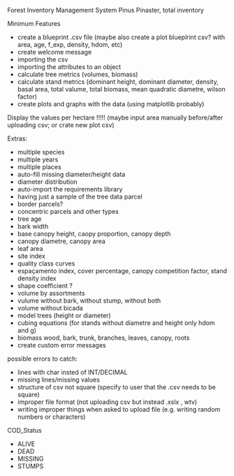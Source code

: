 Forest Inventory Management System
        Pinus Pinaster, total inventory


Minimum Features
- create a blueprint .csv file (maybe also create a plot blueplrint csv? with area, age, f_exp, density, hdom, etc)
- create welcome message
- importing the csv
- importing the attributes to an object
- calculate tree metrics (volumes, biomass)
- calculate stand metrics (dominant height, dominant diameter, density, basal area, total valume, total biomass, mean quadratic diametre, wilson factor)
- create plots and graphs with the data (using matplotlib probably)

Display the values per hectare !!!!! (maybe input area manually before/after uploading csv; or crate new plot csv)


Extras:
- multiple species
- multiple years
- multiple places
- auto-fill missing diameter/height data
- diameter distribution
- auto-import the requirements library
- having just a sample of the tree data parcel
- border parcels?
- concentric parcels and other types
- tree age 
- bark width
- base canopy height, caopy proportion, canopy depth
- canopy diametre, canopy area
- leaf area 
- site index 
- quality class curves
- espaçamento index, cover percentage, canopy competition factor, stand density index
- shape coefficient ?
- volume by assortments
- vulume without bark, without stump, without both
- volume without bicada
- model trees (height or diameter)
- cubing equations (for stands without diametre and height only hdom and g)
- biomass wood, bark, trunk, branches, leaves, canopy, roots
- create custom error messages


possible errors to catch:
- lines with char insted of INT/DECIMAL
- missing lines/missing values
- structure of csv not square (specify to user that the .csv needs to be square)
- improper file format (not uploading csv but instead .xslx , wtv)
- writing improper things when asked to upload file (e.g. writing random numbers or characters)


COD_Status
- ALIVE
- DEAD
- MISSING
- STUMPS


